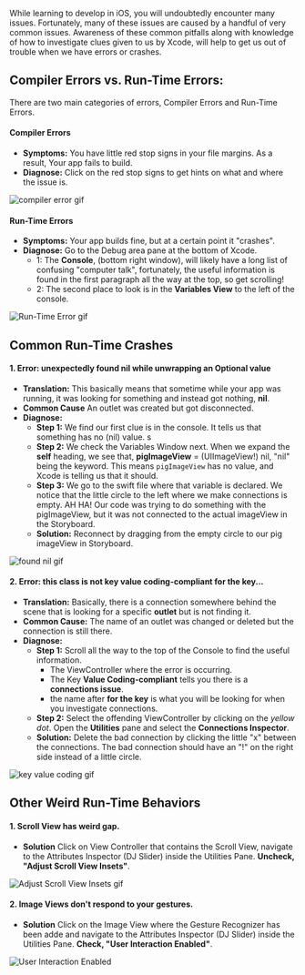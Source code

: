 While learning to develop in iOS, you will undoubtedly encounter many issues. Fortunately, many of these issues are caused by a handful of very common issues. Awareness of these common pitfalls along with knowledge of how to investigate clues given to us by Xcode, will help to get us out of trouble when we have errors or crashes.

## Compiler Errors vs. Run-Time Errors:

There are two main categories of errors, Compiler Errors and Run-Time Errors.

#### Compiler Errors
   - **Symptoms:** You have little red stop signs in your file margins. As a result, Your app fails to build.
   - **Diagnose:** Click on the red stop signs to get hints on what and where the issue is.  

![compiler error gif](http://i.imgur.com/AsNRYvx.gif) 

#### Run-Time Errors
   - **Symptoms:** Your app builds fine, but at a certain point it "crashes".
   - **Diagnose:** Go to the Debug area pane at the bottom of Xcode.
      - 1:  The **Console**, (bottom right window), will likely have a long list of confusing "computer talk", fortunately, the useful information is found in the first paragraph all the way at the top, so get scrolling! 
      - 2: The second place to look is in the **Variables View** to the left of the console. 

![Run-Time Error gif](http://i.imgur.com/nciIGwV.gif) 

## Common Run-Time Crashes

#### 1. Error: unexpectedly found nil while unwrapping an Optional value
- **Translation:** This basically means that sometime while your app was running, it was looking for something and instead got nothing, **nil**.
- **Common Cause** An outlet was created but got disconnected.
- **Diagnose:**   
   - **Step 1:** We find our first clue is in the console. It tells us that something has no (nil) value. s
   - **Step 2:** We check the Variables Window next. When we expand the **self** heading, we see that, **pigImageView** = (UIImageView!) nil, "nil" being the keyword. This means ``pigImageView`` has no value, and Xcode is telling us that it should.
   - **Step 3:** We go to the swift file where that variable is declared. We notice that the little circle to the left where we make connections is empty. AH HA! Our code was trying to do something with the pigImageView, but it was not connected to the actual imageView in the Storyboard.
   - **Solution:** Reconnect by dragging from the empty circle to our pig imageView in Storyboard.  

![found nil gif](http://i.imgur.com/Z8oTiXy.gif)

#### 2. Error: this class is not key value coding-compliant for the key...
- **Translation:** Basically, there is a connection somewhere behind the scene that is looking for a specific **outlet** but is not finding it.
- **Common Cause:** The name of an outlet was changed or deleted but the connection is still there.
- **Diagnose:**
   - **Step 1:** Scroll all the way to the top of the Console to find the useful information.
      - The ViewController where the error is occurring.
      - The Key **Value Coding-compliant** tells you there is a **connections issue**.
      - the name after **for the key** is what you will be looking for when you investigate connections.
   - **Step 2:** Select the offending ViewController by clicking on the *yellow dot*. Open the **Utilities** pane and select the **Connections Inspector**.
   - **Solution:** Delete the bad connection by clicking the little "x" between the connections. The bad connection should have an "!" on the right side instead of a little circle.

![key value coding gif](http://i.imgur.com/aLwKVKa.gif)

## Other Weird Run-Time Behaviors

#### 1. Scroll View has weird gap.
- **Solution** Click on View Controller that contains the Scroll View, navigate to the Attributes Inspector (DJ Slider) inside the Utilities Pane. **Uncheck, "Adjust Scroll View Insets"**.  

![Adjust Scroll View Insets gif](http://i.imgur.com/lQH6X5r.gif)

#### 2. Image Views don't respond to your gestures.
- **Solution** Click on the Image View where the Gesture Recognizer has been adde and navigate to the Attributes Inspector (DJ Slider) inside the Utilities Pane. **Check, "User Interaction Enabled"**.  

![User Interaction Enabled](http://i.imgur.com/GciPd8b.gif)